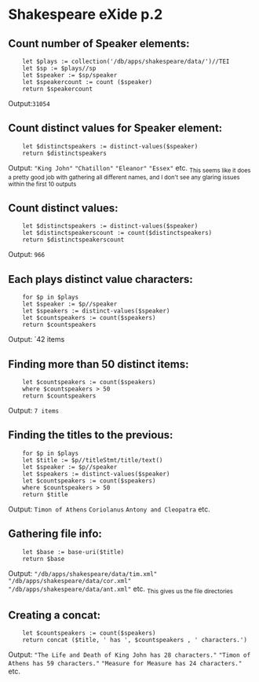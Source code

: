 # Shakespeare eXide p.2

## Count number of Speaker elements:
```
    let $plays := collection('/db/apps/shakespeare/data/')//TEI
    let $sp := $plays//sp
    let $speaker := $sp/speaker
    let $speakercount := count ($speaker)
    return $speakercount
```
Output:`31054`

## Count distinct values for Speaker element:
```
    let $distinctspeakers := distinct-values($speaker)
    return $distinctspeakers
```
Output: `"King John"` `"Chatillon"` `"Eleanor"` `"Essex"` etc.
<sub>This seems like it does a pretty good job with gathering all different names, and I don't see any glaring issues within the first 10 outputs</sub>

## Count distinct values:
```
    let $distinctspeakers := distinct-values($speaker)
    let $distinctspeakerscount := count($distinctspeakers)
    return $distinctspeakerscount
```
Output: `966`

## Each plays distinct value characters:
```
    for $p in $plays
    let $speaker := $p//speaker
    let $speakers := distinct-values($speaker)
    let $countspeakers := count($speakers)
    return $countspeakers
```
Output: `42 items

## Finding more than 50 distinct items:
```
    let $countspeakers := count($speakers)
    where $countspeakers > 50
    return $countspeakers
```
Output: `7 items`

## Finding the titles to the previous:
```
    for $p in $plays
    let $title := $p//titleStmt/title/text()
    let $speaker := $p//speaker
    let $speakers := distinct-values($speaker)
    let $countspeakers := count($speakers)
    where $countspeakers > 50
    return $title
```
Output: `Timon of Athens` `Coriolanus` `Antony and Cleopatra` etc.

## Gathering file info:
```
    let $base := base-uri($title)
    return $base
```
Output: `"/db/apps/shakespeare/data/tim.xml"` `"/db/apps/shakespeare/data/cor.xml"` `"/db/apps/shakespeare/data/ant.xml"` etc.
<sub>This gives us the file directories</sub>

## Creating a concat:
```
    let $countspeakers := count($speakers)
    return concat ($title, ' has ', $countspeakers , ' characters.')
```
Output: `"The Life and Death of King John has 28 characters."` `"Timon of Athens has 59 characters."` `"Measure for Measure has 24 characters."` etc.